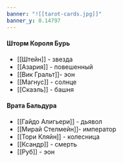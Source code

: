 ```yaml
---
banner: "![[tarot-cards.jpg]]"
banner_y: 0.14797
---
```

#### Шторм Короля Бурь 

- [[Штейн]] - звезда
- [[Азария]] - повешенный
- [[Вик Гральт]]- эон
- [[Магнус]] - солнце
- [[Скаэль]] - башня

#### Врата Бальдура

- [[Гайдо Алигьери]] - дьявол
- [[Мирай Стелмейн]]- император
- [[Тори Кляйн]] - колесница
- [[Ксандр]] - смерть
- [[Руб]] - эон


